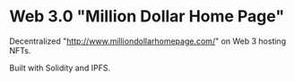 # Web 3.0 "Million Dollar Home Page"
Decentralized "http://www.milliondollarhomepage.com/" on Web 3 hosting NFTs. 

Built with Solidity and IPFS.

